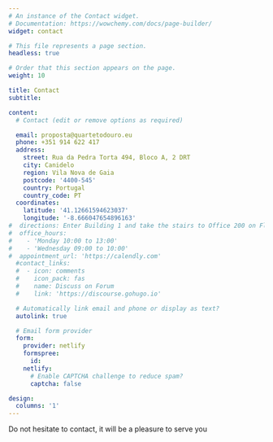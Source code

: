 ```yaml
---
# An instance of the Contact widget.
# Documentation: https://wowchemy.com/docs/page-builder/
widget: contact

# This file represents a page section.
headless: true

# Order that this section appears on the page.
weight: 10

title: Contact
subtitle:

content:
  # Contact (edit or remove options as required)

  email: proposta@quartetodouro.eu
  phone: +351 914 622 417
  address:
    street: Rua da Pedra Torta 494, Bloco A, 2 DRT
    city: Canidelo
    region: Vila Nova de Gaia
    postcode: '4400-545'
    country: Portugal
    country_code: PT
  coordinates:
    latitude: '41.12661594623037'
    longitude: '-8.666047654896163'
#  directions: Enter Building 1 and take the stairs to Office 200 on Floor 2
#  office_hours:
#    - 'Monday 10:00 to 13:00'
#    - 'Wednesday 09:00 to 10:00'
#  appointment_url: 'https://calendly.com'
  #contact_links:
  #  - icon: comments
  #    icon_pack: fas
  #    name: Discuss on Forum
  #    link: 'https://discourse.gohugo.io'

  # Automatically link email and phone or display as text?
  autolink: true

  # Email form provider
  form:
    provider: netlify
    formspree:
      id:
    netlify:
      # Enable CAPTCHA challenge to reduce spam?
      captcha: false

design:
  columns: '1'
---
```

Do not hesitate to contact, it will be a pleasure to serve you
